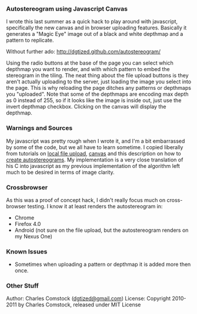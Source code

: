 ### Autostereogram using Javascript Canvas

I wrote this last summer as a quick hack to play around with javascript, specifically the new canvas and in browser uploading features.  Basically it generates a "Magic Eye" image out of a black and white depthmap and a pattern to replicate.

Without further ado: http://dgtized.github.com/autostereogram/

Using the radio buttons at the base of the page you can select which depthmap you want to render, and with which pattern to embed the stereogram in the tiling.  The neat thing about the file upload buttons is they aren't actually uploading to the server, just loading the image you select into the page.  This is why reloading the page ditches any patterns or depthmaps you "uploaded".  Note that some of the depthmaps are encoding max depth as 0 instead of 255, so if it looks like the image is inside out, just use the invert depthmap checkbox.  Clicking on the canvas will display the depthmap.

### Warnings and Sources

My javascript was pretty rough when I wrote it, and I'm a bit embarrassed by some of the code, but we all have to learn sometime.  I copied liberally from tutorials on [local file upload](http://www.html5rocks.com/tutorials/file/dndfiles/), [canvas](http://diveintohtml5.org/canvas.html) and this description on how to [create autostereograms](http://www.techmind.org/stereo/stech.html).  My implementation is a very close translation of his C into javascript as my previous implementation of the algorithm left much to be desired in terms of image clarity.

### Crossbrowser

As this was a proof of concept hack, I didn't really focus much on
cross-browser testing.  I know it at least renders the autostereogram in:

 * Chrome
 * Firefox 4.0
 * Android (not sure on the file upload, but the autostereogram renders on my Nexus One)

### Known Issues

 * Sometimes when uploading a pattern or depthmap it is added more then once.

### Other Stuff

Author: Charles Comstock (dgtized@gmail.com)
License: Copyright 2010-2011 by Charles Comstock, released under MIT License
